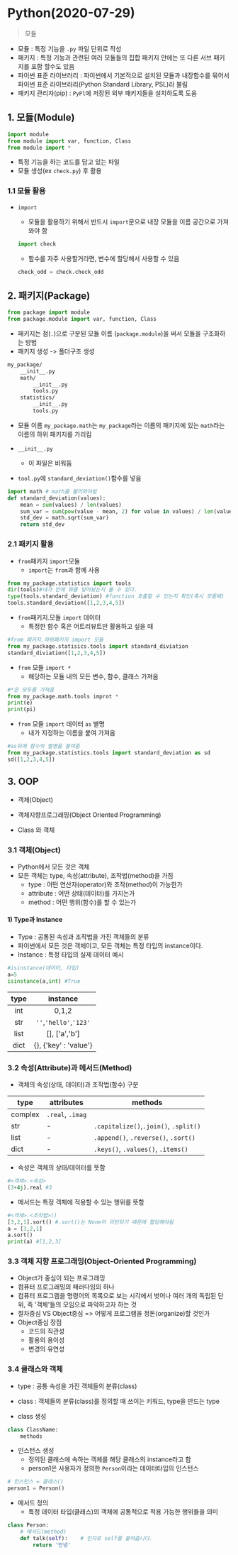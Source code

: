 # Python(2020-07-29)

> 모듈

- 모듈 : 특정 기능을 `.py` 파일 단위로 작성
- 패키지 : 특정 기능과 관련된 여러 모듈들의 집합 패키지 안에는 또 다른 서브 패키지를 포함 할수도 있음
- 파이썬 표준 라이브러리 : 파이썬에서 기본적으로 설치된 모듈과 내장함수를 묶어서 파이썬 표준 라이브러리(Python Standard Library, PSL)라 불림
- 패키지 관리자(pip) : `PyPl`에 저장된 외부 패키지들을 설치하도록 도움

## 1. 모듈(Module)

```python
import module
from module import var, function, Class
from module import *
```



- 특정 기능을 하는 코드를 담고 있는 파일
- 모듈 생성(ex `check.py`) 후 활용

### 1.1 모듈 활용

- `import`

  - 모듈을 활용하기 위해서 반드시 `import`문으로 내장 모듈을 이름 공간으로 가져와야 함

  ```python
  import check
  ```

  - 함수를 자주 사용할거라면, 변수에 할당해서 사용할 수 있음

  ```python
  check_odd = check.check_odd
  ```

## 2. 패키지(Package)

```python
from package import module
from package.module import var, function, Class
```



- 패키지는 점(`.`)으로 구분된 모듈 이름 (`package.module`)을 써서 모듈을 구조화하는 방법
- 패키지 생성 -> 폴더구조 생성

```sh
my_package/
    __init__.py
    math/
        __init__.py
        tools.py  
    statistics/
        __init__.py
        tools.py
```

- 모듈 이름 `my_package.math`는 `my_package`라는 이름의 패키지에 있는 `math`라는 이름의 하위 패키지를 가리킴
- `__init__.py`
  - 이 파일은 비워둠

- `tool.py`에 `standard_deviation()`함수를 넣음

```python
import math # math를 불러와야됨
def standard_deviation(values):
    mean = sum(values) / len(values)
    sum_var = sum(pow(value - mean, 2) for value in values) / len(values)
    std_dev = math.sqrt(sum_var)
    return std_dev
```

### 2.1 패키지 활용

- `from`패키지 `import`모듈
  - `import`는 `from`과 함께 사용

```python
from my_package.statistics import tools
dir(tools)#내가 안에 뭐를 넣어놨는지 볼 수 있다.
type(tools.standard_deviation) #function 호출할 수 있는지 확인(혹시 모를때)
tools.standard_deviation([1,2,3,4,5])
```

- `from`패키지.모듈 `import` 데이터
  - 특정한 함수 혹은 어트리뷰트만 활용하고 싶을 때

```python
#from 패키지.하위패키지 import 모듈
from my_package.statisics.tools import standard_diviation
standard_diviation([1,2,3,4,5])
```

- `from` 모듈 `import *`
  - 해당하는 모듈 내의 모든 변수, 함수, 클래스 가져옴

```python
#*은 모두를 가져옴
from my_package.math.tools improt *
print(e)
print(pi)
```

- `from` 모듈 `import` 데이터 `as` 별명
  - 내가 지정하는 이름을 붙여 가져옴

```python
#as뒤에 함수의 별명을 붙여줌
from my_package.statistics.tools import standard_deviation as sd
sd([1,2,3,4,5])
```



## 3. OOP

- 객체(Object)
- 객체지향프로그래밍(Object Oriented Programming)

- Class 와 객체

### 3.1 객체(Object)

- Python에서 모든 것은 객체
- 모든 객체는 type, 속성(attribute), 조작법(method)을 가짐
  - type : 어떤 연산자(operator)와 조작(method)이 가능한가
  - attribute  : 어떤 상태(데이터)를 가지는가
  - method : 어떤 행위(함수)를 할 수 있는가

#### 1) Type과 Instance

- Type : 공통된 속성과 조작법을 가진 객체들의 분류
- 파이썬에서 모든 것은 객체이고, 모든 객체는 특정 타입의 instance이다.
- Instance : 특정 타입의 실제 데이터 예시

```python
#isinstance(데이터, 타입)
a=5
isinstance(a,int) #True
```



| type |        instance        |
| :--: | :--------------------: |
| int  |         0,1,2          |
| str  | `''`,`'hello'`,`'123'` |
| list |     [], ['a','b']      |
| dict | {}, {'key' : 'value'}  |

### 3.2 속성(Attribute)과 메서드(Method)

- 객체의 속성(상태, 데이터)과 조작법(함수) 구분

| type    | attributes       | methods                               |
| ------- | ---------------- | ------------------------------------- |
| complex | `.real`, `.imag` |                                       |
| str     | -                | `.capitalize()`,`.join()`, `.split()` |
| list    | -                | `.append()`, `.reverse()`, `.sort()`  |
| dict    | -                | `.keys()`, `.values()`, `.items()`    |

- 속성은 객체의 상태/데이터를 뜻함

```python
#<객체>.<속성>
(3+4j).real #3
```

- 메서드는 특정 객체에 적용할 수 있는 행위를 뜻함

```python
#<객체>.<조작법>()
[3,2,1].sort() #.sort()는 None이 리턴되기 때문에 할당해야됨
a = [3,2,1]
a.sort()
print(a) #[1,2,3]
```



### 3.3 객체 지향 프로그래밍(Object-Oriented Programming)

- Object가 중심이 되는 프로그래밍
- 컴퓨터 프로그래밍의 패러다임의 하나
- 컴퓨터 프로그램을 명령어의 목록으로 보는 시각에서 벗어나 여러 개의 독립된 단위, 즉 '객체'들의 모임으로 파악하고자 하는 것
- 절차중심 VS Object중심 => 어떻게 프로그램을 정돈(organize)할 것인가
- Object중심 장점
  - 코드의 직관성
  - 활용의 용이성
  - 변경의 유연성

### 3.4 클래스와 객체

- type : 공통 속성을 가진 객체들의 분류(class)

- class : 객체들의 분류(class)를 정의할 때 쓰이는 키워드, type을 만드는 type
- class 생성 

```python
class ClassName:
    methods
```

- 인스턴스 생성
  - 정의된 클래스에 속하는 객체를 해당 클래스의 instance라고 함
  - person1은 사용자가 정의한 `Person`이라는 데이터타입의 인스턴스

```python
# 인스턴스 = 클래스()
person1 = Person()
```

- 메서드 정의
  - 특정 데이터 타입(클래스)의 객체에 공통적으로 적용 가능한 행위들을 의미

```python
class Person:
    # 메서드(method)
    def talk(self):    # 인자로 self를 붙여줍니다.
        return '안녕'
```

